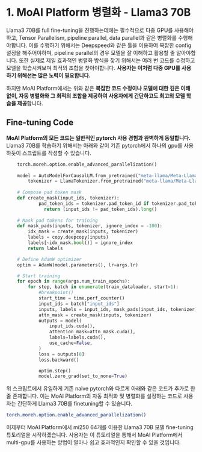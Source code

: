 # 1. MoAI Platform 병렬화 - Llama3 70B

Llama3 70B를 full fine-tuning을 진행하는데에는 필수적으로 다중 GPU를 사용해야하고, Tensor Parallelism, pipeline parallel, data parallel과 같은 병렬화를 수행해야합니다. 이를 수행하기 위해서는 Deepspeed와 같은 툴을 이용하여 복잡한 config 설정을 해주어야하며, pipeline parallel의 경우 모델을 잘 이해하고 활용할 줄 알아야합니다. 또한 실제로 제일 효과적인 병렬화 방식을 찾기 위해서는 여러 번 코드를 수정하고 모델을 학습시켜보며 최적의 조합을 찾아야합니다. **사용자는 이처럼 다중 GPU를 사용하기 위해선는 많은 노력이 필요합니다.**

하지만 MoAI Platform에서는 위와 같은 **복잡한 코드 수정이나 모델에 대한 깊은 이해 없이, 자동 병렬화와 그 최적의 조합을 제공하여 사용자에게 간단하고도 최고의 모델 학습을 제공**합니다.

## Fine-tuning Code

**MoAI Platform의 모든 코드는 일반적인 pytorch 사용 경험과 완벽하게 동일합니다.** Llama3 70B를 학습하기 위해서는 아래와 같이 기존 pytorch에서 하나의 gpu를 사용하듯이 스크립트를 작성할 수 있습니다.

```python
    torch.moreh.option.enable_advanced_parallelization()
    
    model = AutoModelForCausalLM.from_pretrained("meta-llama/Meta-Llama-3-70B")
		tokenizer = LlamaTokenizer.from_pretrained("meta-llama/Meta-Llama-3-70B")
    
    # Compose pad token mask
    def create_mask(input_ids, tokenizer):
		    pad_token_ids = tokenizer.pad_token_id if tokenizer.pad_token_id is not None else tokenizer.eos_token_id
			  return (input_ids != pad_token_ids).long() 
			   
    # Mask pad tokens for training
    def mask_pads(inputs, tokenizer, ignore_index = -100):
        idx_mask = create_mask(inputs, tokenizer)
        labels = copy.deepcopy(inputs)
        labels[~idx_mask.bool()] = ignore_index
        return labels

    # Define AdamW optimizer
    optim = AdamW(model.parameters(), lr=args.lr)

    # Start training
    for epoch in range(args.num_train_epochs):
        for step, batch in enumerate(train_dataloader, start=1):
            #breakpoint()
            start_time = time.perf_counter()
            input_ids = batch["input_ids"]
            inputs, labels = input_ids, mask_pads(input_ids, tokenizer)
            attn_mask = create_mask(inputs, tokenizer)
            outputs = model(
                input_ids.cuda(),
                attention_mask=attn_mask.cuda(),
                labels=labels.cuda(),
                use_cache=False,
            )
            loss = outputs[0]
            loss.backward()

            optim.step()
            model.zero_grad(set_to_none=True)
```

위 스크립트에서 유일하게 기존 naive pytorch와 다르게 아래와 같은 코드가 추가로 한 줄 존재합니다. 이는 MoAI Platform의 자동 최적화 및 병렬화를 설정하는 코드로 사용자는 간단하게 Llama3 70B를 finetuning할 수 있습니다.

```bash
torch.moreh.option.enable_advanced_parallelization()
```

이제부터 MoAI Platform에서 mi250 64개를 이용한 Llama3 70B 모델 fine-tuning 튜토리얼을 시작하겠습니다. 사용자는 이 튜토리얼을 통해서 MoAI Platform에서 multi-gpu를 사용하는 방법이 얼마나 쉽고 효과적인지 확인할 수 있을 것입니다.